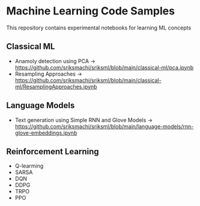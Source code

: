 # Machine Learning Code Samples

This repository contains experimental notebooks for learning ML concepts

## Classical ML
- Anamoly detection using PCA -> https://github.com/sriksmachi/sriksml/blob/main/classical-ml/pca.ipynb
- Resampling Approaches -> https://github.com/sriksmachi/sriksml/blob/main/classical-ml/ResamplingApproaches.ipynb


## Language Models
- Text generation using Simple RNN and Glove Models -> https://github.com/sriksmachi/sriksml/blob/main/language-models/rnn-glove-embeddings.ipynb

## Reinforcement Learning
- Q-learming
- SARSA
- DQN
- DDPG
- TRPO
- PPO